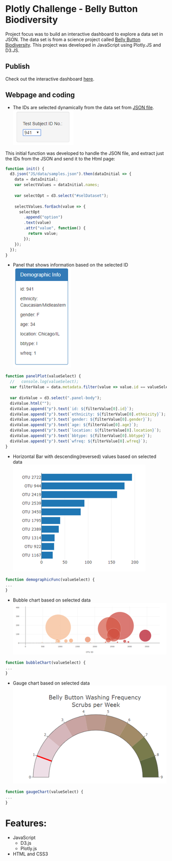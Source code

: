 # Plotly Challenge - Belly Button Biodiversity

Project focus was to build an interactive dashboard to explore a data set in JSON. The data set is from a science project called [Belly Button Biodiversity](http://robdunnlab.com/projects/belly-button-biodiversity/results-and-data/). 
This project was developed in JavaScript using Plotly.JS and D3.JS.

## Publish
Check out the interactive dashboard [here](https://anastasiarv.github.io/Plotly_Challenge/).

## Webpage and coding
* The IDs are selected dynamically from the data set from [JSON file](/JS/data/samples.json).<br>
![doc](/images/selectID.PNG)<br>

This initial function was developed to handle the JSON file, and extract just the IDs from the JSON and send it to the Html page:<br>
```JavaScript
function init() {
  d3.json("JS/data/samples.json").then(dataInitial => {
    data = dataInitial;
    var selectValues = dataInitial.names;

    var selectOpt = d3.select("#selDataset");

    selectValues.forEach(value => {
      selectOpt
        .append("option")
        .text(value)
        .attr("value", function() {
          return value;
        });
    });
  });
}
```

* Panel that shows information based on the selected ID<br>
![panel](/images/panel.PNG) <br>
```JavaScript
function panelPlot(valueSelect) {
  //   console.log(valueSelect);
  var filterValue = data.metadata.filter(value => value.id == valueSelect);

  var divValue = d3.select(".panel-body");
  divValue.html("");
  divValue.append("p").text(`id: ${filterValue[0].id}`);
  divValue.append("p").text(`ethnicity: ${filterValue[0].ethnicity}`);
  divValue.append("p").text(`gender: ${filterValue[0].gender}`);
  divValue.append("p").text(`age: ${filterValue[0].age}`);
  divValue.append("p").text(`location: ${filterValue[0].location}`);
  divValue.append("p").text(`bbtype: ${filterValue[0].bbtype}`);
  divValue.append("p").text(`wfreq: ${filterValue[0].wfreq}`);
}
```
* Horizontal Bar with descending(reversed) values based on selected data<br>
![hbar](/images/horizontalbar.PNG) <br>
```JavaScript
function demographicFunc(valueSelect) {
...
}
```
* Bubble chart based on selected data<br>
![hbar](/images/bubblechart.PNG) <br>
```JavaScript
function bubbleChart(valueSelect) {
...
}
```

* Gauge chart based on selected data<br>
![hbar](/images/gaugechart.PNG) <br>
```JavaScript
function gaugeChart(valueSelect) {
...
}
```

# Features:
* JavaScript
  * D3.js
  * Plotly.js
* HTML and CSS3
